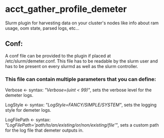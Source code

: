 
# acct_gather_profile_demeter
Slurm plugin for harvesting data on your cluster's nodes like info about ram usage, oom state, parsed logs, etc...

## Conf:
A conf file can be provided to the plugin if placed at /etc/slurm/demeter.conf. 
This file has to be readable by the slurm user and has to be present on every slurmd as well as the slurm controller.

### This file can contain multiple parameters that you can define:

Verbose       <- syntax: *"Verbose=(uint < 99)"*, sets the verbose level for the demeter logs.

LogStyle      <- syntax: *"LogStyle=FANCY/SIMPLE/SYSTEM"*, sets the logging style for demeter logs.

LogFilePath   <- syntax: *"LogFilePath='path/to/an/existing/or/non/existing/file'"*, sets a custom path for the log file that demeter outputs in.

